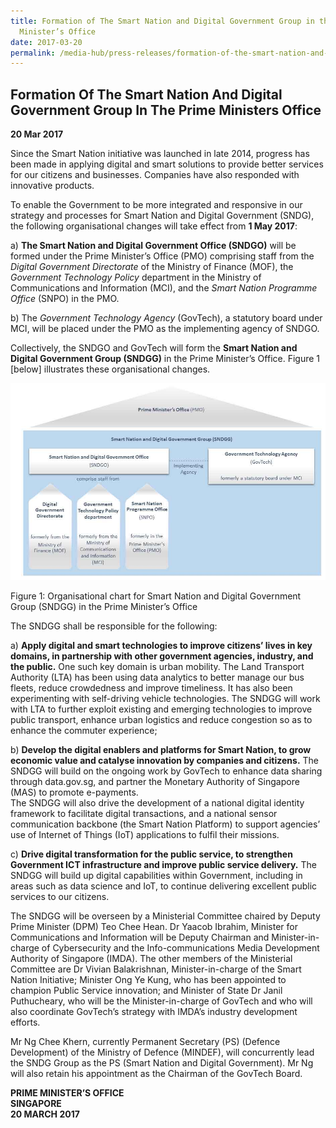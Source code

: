 ```yaml
---
title: Formation of The Smart Nation and Digital Government Group in the Prime
  Minister’s Office
date: 2017-03-20
permalink: /media-hub/press-releases/formation-of-the-smart-nation-and-digital-government-group-in-the-prime-ministers-office
---
```

## Formation Of The Smart Nation And Digital Government Group In The Prime Ministers Office

**20 Mar 2017**

Since the Smart Nation initiative was launched in late 2014, progress has been made in applying digital and smart solutions to provide better services for our citizens and businesses. Companies have also responded with innovative products.  
  
To enable the Government to be more integrated and responsive in our strategy and processes for Smart Nation and Digital Government (SNDG), the following organisational changes will take effect from  **1 May 2017**:  
  
a)  **The Smart Nation and Digital Government Office (SNDGO)**  will be formed under the Prime Minister’s Office (PMO) comprising staff from the  _Digital Government Directorate_  of the Ministry of Finance (MOF), the  _Government Technology Policy_  department in the Ministry of Communications and Information (MCI), and the  _Smart Nation Programme Office_  (SNPO) in the PMO.
 
b) The  _Government Technology Agency_  (GovTech), a statutory board under MCI, will be placed under the PMO as the implementing agency of SNDGO.

Collectively, the SNDGO and GovTech will form the  **Smart Nation and Digital Government Group (SNDGG)**  in the Prime Minister’s Office. Figure 1 [below] illustrates these organisational changes.  

![SNDGG Organisational Chart ](/images/media-hub/press-release/2017-2019/SNDGG-organisational-chart-r2.jpeg)

Figure 1: Organisational chart for Smart Nation and Digital Government Group (SNDGG) in the Prime Minister’s Office

The SNDGG shall be responsible for the following:

a) **Apply digital and smart technologies to improve citizens’ lives in key domains, in partnership with other government agencies, industry, and the public.**  One such key domain is urban mobility. The Land Transport Authority (LTA) has been using data analytics to better manage our bus fleets, reduce crowdedness and improve timeliness. It has also been experimenting with self-driving vehicle technologies. The SNDGG will work with LTA to further exploit existing and emerging technologies to improve public transport, enhance urban logistics and reduce congestion so as to enhance the commuter experience;

b)  **Develop the digital enablers and platforms for Smart Nation, to grow economic value and catalyse innovation by companies and citizens.**  The SNDGG will build on the ongoing work by GovTech to enhance data sharing through data.gov.sg, and partner the Monetary Authority of Singapore (MAS) to promote e-payments.  
The SNDGG will also drive the development of a national digital identity framework to facilitate digital transactions, and a national sensor communication backbone (the Smart Nation Platform) to support agencies’ use of Internet of Things (IoT) applications to fulfil their missions.

c)  **Drive digital transformation for the public service, to strengthen Government ICT infrastructure and improve public service delivery.**  The SNDGG will build up digital capabilities within Government, including in areas such as data science and IoT, to continue delivering excellent public services to our citizens.

The SNDGG will be overseen by a Ministerial Committee chaired by Deputy Prime Minister (DPM) Teo Chee Hean. Dr Yaacob Ibrahim, Minister for Communications and Information will be Deputy Chairman and Minister-in-charge of Cybersecurity and the Info-communications Media Development Authority of Singapore (IMDA). The other members of the Ministerial Committee are Dr Vivian Balakrishnan, Minister-in-charge of the Smart Nation Initiative; Minister Ong Ye Kung, who has been appointed to champion Public Service innovation; and Minister of State Dr Janil Puthucheary, who will be the Minister-in-charge of GovTech and who will also coordinate GovTech’s strategy with IMDA’s industry development efforts.

Mr Ng Chee Khern, currently Permanent Secretary (PS) (Defence Development) of the Ministry of Defence (MINDEF), will concurrently lead the SNDG Group as the PS (Smart Nation and Digital Government). Mr Ng will also retain his appointment as the Chairman of the GovTech Board.

 **PRIME MINISTER’S OFFICE  
SINGAPORE  
20 MARCH 2017**